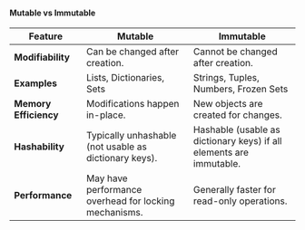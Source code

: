#### Mutable vs Immutable
| Feature               | Mutable                                               | Immutable                                                           |
| --------------------- | ----------------------------------------------------- | ------------------------------------------------------------------- |
| **Modifiability**     | Can be changed after creation.                        | Cannot be changed after creation.                                   |
| **Examples**          | Lists, Dictionaries, Sets                             | Strings, Tuples, Numbers, Frozen Sets                               |
| **Memory Efficiency** | Modifications happen in-place.                        | New objects are created for changes.                                |
| **Hashability**       | Typically unhashable (not usable as dictionary keys). | Hashable (usable as dictionary keys) if all elements are immutable. |
| **Performance**       | May have performance overhead for locking mechanisms. | Generally faster for read-only operations.                          |
